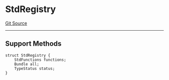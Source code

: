 # StdRegistry
[Git Source](https://github.com/metacontract/mc/blob/b874bc295b567a7e9bd6d6c63dfe84df116a2f3a/src/devkit/registry/StdRegistry.sol)

---------------------
Support Methods
-----------------------


```solidity
struct StdRegistry {
    StdFunctions functions;
    Bundle all;
    TypeStatus status;
}
```


